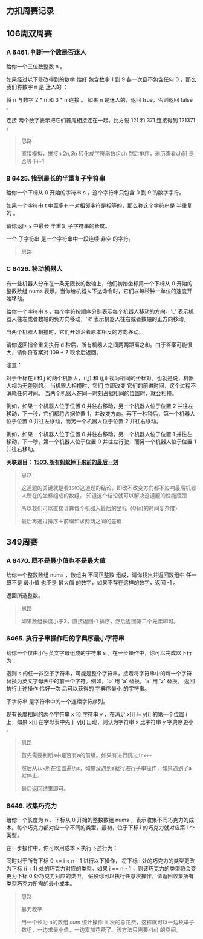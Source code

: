 ## 力扣周赛记录


## 106周双周赛
### A 6461. 判断一个数是否迷人
给你一个三位数整数 n 。

如果经过以下修改得到的数字 恰好 包含数字 1 到 9 各一次且不包含任何 0 ，那么我们称数字 n 是 迷人的 ：

将 n 与数字 2 * n 和 3 * n 连接 。
如果 n 是迷人的，返回 true，否则返回 false 。

连接 两个数字表示把它们首尾相接连在一起。比方说 121 和 371 连接得到 121371 。

> 思路
> 
> 直接模拟，拼接n 2*n,3*n 转化成字符串数组ch 然后排序，遍历查看ch[i] 是否等于i+1

### B 6425. 找到最长的半重复子字符串

给你一个下标从 0 开始的字符串 s ，这个字符串只包含 0 到 9 的数字字符。

如果一个字符串 t 中至多有一对相邻字符是相等的，那么称这个字符串是 半重复的 。

请你返回 s 中最长 半重复 子字符串的长度。

一个 子字符串 是一个字符串中一段连续 非空 的字符。

> 思路


### C 6426. 移动机器人

有一些机器人分布在一条无限长的数轴上，他们初始坐标用一个下标从 0 开始的整数数组 nums 表示。当你给机器人下达命令时，它们以每秒钟一单位的速度开始移动。

给你一个字符串 s ，每个字符按顺序分别表示每个机器人移动的方向。'L' 表示机器人往左或者数轴的负方向移动，'R' 表示机器人往右或者数轴的正方向移动。

当两个机器人相撞时，它们开始沿着原本相反的方向移动。

请你返回指令重复执行 d 秒后，所有机器人之间两两距离之和。由于答案可能很大，请你将答案对 109 + 7 取余后返回。

注意：

对于坐标在 i 和 j 的两个机器人，(i,j) 和 (j,i) 视为相同的坐标对。也就是说，机器人视为无差别的。
当机器人相撞时，它们 立即改变 它们的前进时间，这个过程不消耗任何时间。
当两个机器人在同一时刻占据相同的位置时，就会相撞。

例如，如果一个机器人位于位置 0 并往右移动，另一个机器人位于位置 2 并往左移动，下一秒，它们都将占据位置 1，并改变方向。再下一秒钟后，第一个机器人位于位置 0 并往左移动，而另一个机器人位于位置 2 并往右移动。

例如，如果一个机器人位于位置 0 并往右移动，另一个机器人位于位置 1 并往左移动，下一秒，第一个机器人位于位置 0 并往左行驶，而另一个机器人位于位置 1 并往右移动。

**关联题目： [1503. 所有蚂蚁掉下来前的最后一刻](https://leetcode.cn/problems/last-moment-before-all-ants-fall-out-of-a-plank/description/)**

> 思路
>
> 这道题的关键就是看`1503`这道题的结论，即改不改变方向都不影响最后机器人所在的坐标组成的数组。 知道这个结论就可以解决这道题的性能瓶颈
>
> 所以我们可以直接计算每个机器人最后的坐标（O(n)的时间复杂度）
>
> 最后再通过排序＋前缀和求两两之间的差值



## 349周赛

### A 6470. 既不是最小值也不是最大值
给你一个整数数组 nums ，数组由 不同正整数 组成，请你找出并返回数组中 任一 既不是 最小值 也不是 最大值 的数字，如果不存在这样的数字，返回 -1 。

返回所选整数。

> 思路
>
> 如果数组长度小于3，直接返回-1
> 排序，然后返回第二个元素即可。

### 6465. 执行子串操作后的字典序最小字符串

给你一个仅由小写英文字母组成的字符串 s 。在一步操作中，你可以完成以下行为：

选则 s 的任一非空子字符串，可能是整个字符串，接着将字符串中的每一个字符替换为英文字母表中的前一个字符。例如，'b' 用 'a' 替换，'a' 用 'z' 替换。
返回执行上述操作 恰好一次 后可以获得的 字典序最小 的字符串。

子字符串 是字符串中的一个连续字符序列。

现有长度相同的两个字符串 x 和 字符串 y ，在满足 x[i] != y[i] 的第一个位置 i 上，如果  x[i] 在字母表中先于 y[i] 出现，则认为字符串 x 比字符串 y 字典序更小 。
 

> 思路
>
> 首先需要判断s中是否有a的前缀。如果有进行跳过`idx++`
>
> 然后从`idx`所在位置遍历s，如果没遇到a就行进行子串操作，如果遇到了a就停止。
>
> 最后返回结果即可。

### 6449. 收集巧克力
给你一个长度为 n 、下标从 0 开始的整数数组 nums ，表示收集不同巧克力的成本。每个巧克力都对应一个不同的类型，最初，位于下标 i 的巧克力就对应第 i 个类型。

在一步操作中，你可以用成本 x 执行下述行为：

同时对于所有下标 0 <= i < n - 1 进行以下操作， 将下标 i 处的巧克力的类型更改为下标 (i + 1) 处的巧克力对应的类型。如果 i == n - 1 ，则该巧克力的类型将会变更为下标 0 处巧克力对应的类型。
假设你可以执行任意次操作，请返回收集所有类型巧克力所需的最小成本。

> 思路
>
> 暴力枚举
>
> 用一个长为 n的数组 $\textit{sum}$ 统计操作 iii 次的总花费，这样就可以一边枚举子数组，一边求最小值，一边累加花费了。该方法只需要$\mathcal{O}(n)$ 的空间。



